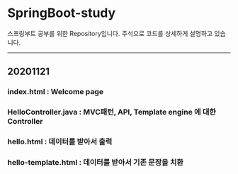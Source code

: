 # SpringBoot-study
스프링부트 공부를 위한 Repository입니다. 주석으로 코드를 상세하게 설명하고 있습니다.

-----


## 20201121
### index.html : Welcome page
### HelloController.java : MVC패턴, API, Template engine 에 대한 Controller
### hello.html : 데이터를 받아서 출력
### hello-template.html : 데이터를 받아서 기존 문장을 치환
